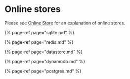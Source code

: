 # Online stores

Please see [Online Store](../../getting-started/architecture-and-components/online-store.md) for an explanation of online stores.

{% page-ref page="sqlite.md" %}

{% page-ref page="redis.md" %}

{% page-ref page="datastore.md" %}

{% page-ref page="dynamodb.md" %}

{% page-ref page="postgres.md" %}
